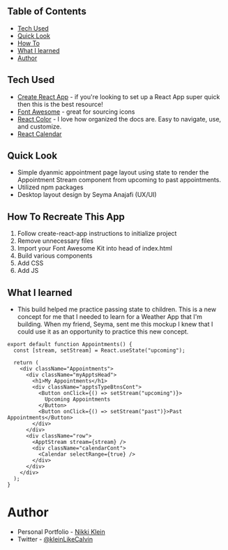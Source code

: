 ## Table of Contents

- [Tech Used](#tech-used)
- [Quick Look](#quick-look)
- [How To](#how-to-build)
- [What I learned](#what-i-learned)
- [Author](#author)

## Tech Used

- [Create React App](https://create-react-app.dev/docs/getting-started/) - if you're looking to set up a React App super quick then this is the best resource!
- [Font Awesome](https://fontawesome.com/) - great for sourcing icons
- [React Color](https://www.npmjs.com/package/react-color) - I love how organized the docs are. Easy to navigate, use, and customize.
- [React Calendar](https://www.npmjs.com/package/react-calendar)

## Quick Look

- Simple dyanmic appointment page layout using state to render the Appointment Stream component from upcoming to past appointments.
- Utilized npm packages
- Desktop layout design by Seyma Anajafi (UX/UI)

## How To Recreate This App

1. Follow create-react-app instructions to initialize project
2. Remove unnecessary files
3. Import your Font Awesome Kit into head of index.html
4. Build various components
5. Add CSS
6. Add JS

## What I learned

- This build helped me practice passing state to children. This is a new concept for me that I needed to learn for a Weather App that I'm building. When my friend, Seyma, sent me this mockup I knew that I could use it as an opportunity to practice this new concept.

```
export default function Appointments() {
  const [stream, setStream] = React.useState("upcoming");

  return (
    <div className="Appointments">
      <div className="myApptsHead">
        <h1>My Appointments</h1>
        <div className="apptsTypeBtnsCont">
          <Button onClick={() => setStream("upcoming")}>
            Upcoming Appointments
          </Button>
          <Button onClick={() => setStream("past")}>Past Appointments</Button>
        </div>
      </div>
      <div className="row">
        <ApptStream stream={stream} />
        <div className="calendarCont">
          <Calendar selectRange={true} />
        </div>
      </div>
    </div>
  );
}

```

# Author

- Personal Portfolio - [Nikki Klein](https://www.kleinlikecalvin.com)
- Twitter - [@kleinLikeCalvin](https://www.twitter.com/kleinlikecalvin)
